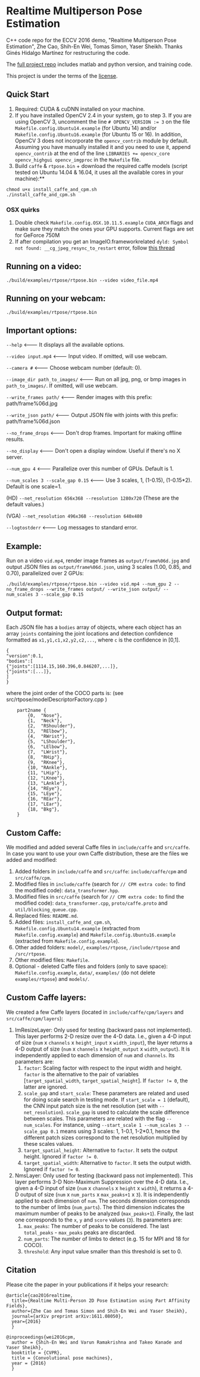 Realtime Multiperson Pose Estimation
====================================
C++ code repo for the ECCV 2016 demo, "Realtime Multiperson Pose Estimation", Zhe Cao, Shih-En Wei, Tomas Simon, Yaser Sheikh. Thanks Ginés Hidalgo Martínez for restructuring the code. 

The [full project repo](https://github.com/ZheC/Multi-Person-Pose-Estimation) includes matlab and python version, and training code.

This project is under the terms of the [license](LICENSE).

## Quick Start
1. Required: CUDA & cuDNN installed on your machine.
2. If you have installed OpenCV 2.4 in your system, go to step 3. If you are using OpenCV 3, uncomment the line `# OPENCV_VERSION := 3` on the file `Makefile.config.Ubuntu14.example` (for Ubuntu 14) and/or `Makefile.config.Ubuntu16.example` (for Ubuntu 15 or 16). In addition, OpenCV 3 does not incorporate the `opencv_contrib` module by default. Assuming you have manually installed it and you need to use it, append `opencv_contrib` at the end of the line `LIBRARIES += opencv_core opencv_highgui opencv_imgproc` in the `Makefile` file.
3. Build `caffe` & `rtpose.bin` + download the required caffe models (script tested on Ubuntu 14.04 & 16.04, it uses all the available cores in your machine):**
```
chmod u+x install_caffe_and_cpm.sh
./install_caffe_and_cpm.sh
```

### OSX quirks

1. Double check `Makefile.config.OSX.10.11.5.example` `CUDA_ARCH` flags and make sure they match the ones your GPU supports. Current flags are set for GeForce 750M
2. If after compilation you get an ImageIO.frameworkrelated `dyld: Symbol not found: __cg_jpeg_resync_to_restart` error, follow [this thread](http://stackoverflow.com/questions/17643509/conflict-between-dynamic-linking-priority-in-osx)

## Running on a video:
```
./build/examples/rtpose/rtpose.bin --video video_file.mp4
```

## Running on your webcam:
```
./build/examples/rtpose/rtpose.bin
```

## Important options:
`--help` <--- It displays all the available options.

`--video input.mp4` <--- Input video. If omitted, will use webcam.

`--camera #` <--- Choose webcam number (default: 0).

`--image_dir path_to_images/` <--- Run on all jpg, png, or bmp images in `path_to_images/`. If omitted, will use webcam.

`--write_frames path/`  <--- Render images with this prefix: path/frame%06d.jpg

`--write_json path/`  <--- Output JSON file with joints with this prefix: path/frame%06d.json

`--no_frame_drops` <--- Don't drop frames. Important for making offline results.

`--no_display` <--- Don't open a display window. Useful if there's no X server.

`--num_gpu 4` <--- Parallelize over this number of GPUs. Default is 1.

`--num_scales 3 --scale_gap 0.15`  <--- Use 3 scales, 1, (1-0.15), (1-0.15*2). Default is one scale=1.

(HD)
`--net_resolution 656x368 --resolution 1280x720` (These are the default values.)

(VGA)
`--net_resolution 496x368 --resolution 640x480`

`--logtostderr` <--- Log messages to standard error.

## Example:
Run on a video `vid.mp4`, render image frames as `output/frame%06d.jpg` and output JSON files as `output/frame%06d.json`, using 3 scales (1.00, 0.85, and 0.70), parallelized over 2 GPUs:
```
./build/examples/rtpose/rtpose.bin --video vid.mp4 --num_gpu 2 --no_frame_drops --write_frames output/ --write_json output/ --num_scales 3 --scale_gap 0.15
```

## Output format:
Each JSON file has a `bodies` array of objects, where each object has an array `joints` containing the joint locations and detection confidence formatted as `x1,y1,c1,x2,y2,c2,...`, where `c` is the confidence in [0,1].

```
{
"version":0.1,
"bodies":[
{"joints":[1114.15,160.396,0.846207,...]},
{"joints":[...]},
]
}
```

where the joint order of the COCO parts is: (see src/rtpose/modelDescriptorFactory.cpp )
```
	part2name {
		{0,  "Nose"},
		{1,  "Neck"},
		{2,  "RShoulder"},
		{3,  "RElbow"},
		{4,  "RWrist"},
		{5,  "LShoulder"},
		{6,  "LElbow"},
		{7,  "LWrist"},
		{8,  "RHip"},
		{9,  "RKnee"},
		{10, "RAnkle"},
		{11, "LHip"},
		{12, "LKnee"},
		{13, "LAnkle"},
		{14, "REye"},
		{15, "LEye"},
		{16, "REar"},
		{17, "LEar"},
		{18, "Bkg"},
	}
```

## Custom Caffe:
We modified and added several Caffe files in `include/caffe` and `src/caffe`. In case you want to use your own Caffe distribution, these are the files we added and modified:

1. Added folders in `include/caffe` and `src/caffe`: `include/caffe/cpm` and `src/caffe/cpm`.
2. Modified files in `include/caffe` (search for `// CPM extra code:` to find the modified code): `data_transformer.hpp`.
3. Modified files in `src/caffe` (search for `// CPM extra code:` to find the modified code): `data_transformer.cpp`, `proto/caffe.proto` and `util/blocking_queue.cpp`.
4. Replaced files: `README.md`.
5. Added files: `install_caffe_and_cpm.sh`, `Makefile.config.Ubuntu14.example` (extracted from `Makefile.config.example`) and `Makefile.config.Ubuntu16.example` (extracted from `Makefile.config.example`).
6. Other added folders: `model/`, `examples/rtpose`, `/include/rtpose` and `/src/rtpose`.
7. Other modified files: `Makefile`.
8. Optional - deleted Caffe files and folders (only to save space): `Makefile.config.example`, `data/`, `examples/` (do not delete `examples/rtpose`) and `models/`.


## Custom Caffe layers:
We created a few Caffe layers (located in `include/caffe/cpm/layers` and `src/caffe/cpm/layers`):

1. ImResizeLayer: Only used for testing (backward pass not implemented). This layer performs 2-D resize over the 4-D data. I.e., given a 4-D input of size (`num` x `channels` x `height_input` x `width_input`), the layer returns a 4-D output of size (`num` x `channels` x `height_output` x `width_output`). It is independently applied to each dimension of `num` and `channels`. Its parameters are:
	1. `factor`: Scaling factor with respect to the input width and height. `factor` is the alternative to the pair of variables [`target_spatial_width`, `target_spatial_height`]. If `factor != 0`, the latter are ignored.
	2. `scale_gap` and `start_scale`: These parameters are related and used for doing scale search in testing mode. If `start_scale = 1` (default), the CNN input patch size is the net resolution (set with `--net_resolution`). `scale_gap` is used to calculate the scale difference between scales. This parameters are related with the flag `--num_scales`. For instance, using `--start_scale 1 --num_scales 3 --scale_gap 0.1` means using 3 scales: 1, 1-0.1, 1-2*0.1, hence the different patch sizes correspond to the net resolution multiplied by these scales values.
	3. `target_spatial_height`: Alternative to `factor`. It sets the output height. Ignored if `factor != 0`.
	4. `target_spatial_width`: Alternative to `factor`. It sets the output width. Ignored if `factor != 0`.
2. NmsLayer: Only used for testing (backward pass not implemented). This layer performs 3-D Non-Maximum Suppression over the 4-D data. I.e., given a 4-D input of size (`num` x `channels` x `height` x `width`), it returns a 4-D output of size (`num` x `num_parts` x `max_peaks+1` x `3`). It is independently applied to each dimension of `num`. The seconds dimension corresponds to the number of limbs (`num_parts`). The third dimension indicates the maximum number of peaks to be analyzed (`max_peaks+1`). Finally, the last one corresponds to the `x`, `y` and `score` values (`3`). Its parameters are:
	1. `max_peaks`: The number of peaks to be considered. The last `total_peaks` - `max_peaks` peaks are discarded.
	2. `num_parts`: The number of limbs to detect (e.g. 15 for MPI and 18 for COCO).
	3. `threshold`: Any input value smaller than this threshold is set to 0.


## Citation
Please cite the paper in your publications if it helps your research:



    @article{cao2016realtime,
	  title={Realtime Multi-Person 2D Pose Estimation using Part Affinity Fields},
	  author={Zhe Cao and Tomas Simon and Shih-En Wei and Yaser Sheikh},
	  journal={arXiv preprint arXiv:1611.08050},
	  year={2016}
	  }

    @inproceedings{wei2016cpm,
      author = {Shih-En Wei and Varun Ramakrishna and Takeo Kanade and Yaser Sheikh},
      booktitle = {CVPR},
      title = {Convolutional pose machines},
      year = {2016}
      }
